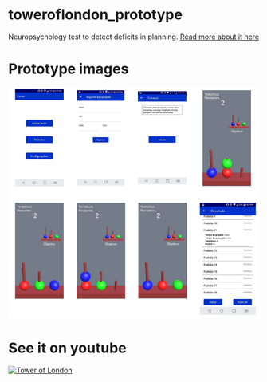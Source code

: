# toweroflondon_prototype
Neuropsychology test to detect deficits in planning. [Read more about it here](https://en.wikipedia.org/wiki/Tower_of_London_test)

# Prototype images
![Image of Prototype working](https://raw.githubusercontent.com/Moutella/toweroflondon_prototype/master/prototype.png)
# See it on youtube
[![Tower of London](http://img.youtube.com/vi/A_GhGTjhVw8/0.jpg)](http://www.youtube.com/watch?v=A_GhGTjhVw8 "Tower of London Prototype")
